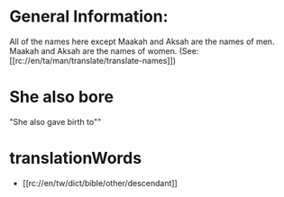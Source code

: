 # General Information:

All of the names here except Maakah and Aksah are the names of men. Maakah and Aksah are the names of women. (See: [[rc://en/ta/man/translate/translate-names]])

# She also bore

"She also gave birth to""

# translationWords

* [[rc://en/tw/dict/bible/other/descendant]]